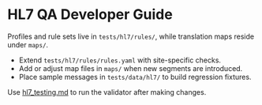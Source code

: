 # HL7 QA Developer Guide

Profiles and rule sets live in `tests/hl7/rules/`, while translation maps reside under `maps/`.

- Extend `tests/hl7/rules/rules.yaml` with site-specific checks.
- Add or adjust map files in `maps/` when new segments are introduced.
- Place sample messages in `tests/data/hl7/` to build regression fixtures.

Use [hl7_testing.md](hl7_testing.md) to run the validator after making changes.
